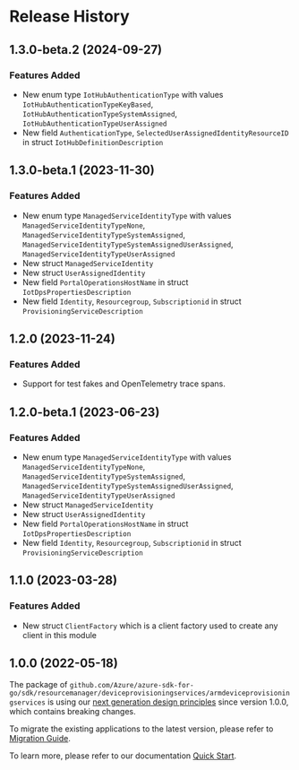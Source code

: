 # Release History

## 1.3.0-beta.2 (2024-09-27)
### Features Added

- New enum type `IotHubAuthenticationType` with values `IotHubAuthenticationTypeKeyBased`, `IotHubAuthenticationTypeSystemAssigned`, `IotHubAuthenticationTypeUserAssigned`
- New field `AuthenticationType`, `SelectedUserAssignedIdentityResourceID` in struct `IotHubDefinitionDescription`


## 1.3.0-beta.1 (2023-11-30)
### Features Added

- New enum type `ManagedServiceIdentityType` with values `ManagedServiceIdentityTypeNone`, `ManagedServiceIdentityTypeSystemAssigned`, `ManagedServiceIdentityTypeSystemAssignedUserAssigned`, `ManagedServiceIdentityTypeUserAssigned`
- New struct `ManagedServiceIdentity`
- New struct `UserAssignedIdentity`
- New field `PortalOperationsHostName` in struct `IotDpsPropertiesDescription`
- New field `Identity`, `Resourcegroup`, `Subscriptionid` in struct `ProvisioningServiceDescription`


## 1.2.0 (2023-11-24)
### Features Added

- Support for test fakes and OpenTelemetry trace spans.


## 1.2.0-beta.1 (2023-06-23)
### Features Added

- New enum type `ManagedServiceIdentityType` with values `ManagedServiceIdentityTypeNone`, `ManagedServiceIdentityTypeSystemAssigned`, `ManagedServiceIdentityTypeSystemAssignedUserAssigned`, `ManagedServiceIdentityTypeUserAssigned`
- New struct `ManagedServiceIdentity`
- New struct `UserAssignedIdentity`
- New field `PortalOperationsHostName` in struct `IotDpsPropertiesDescription`
- New field `Identity`, `Resourcegroup`, `Subscriptionid` in struct `ProvisioningServiceDescription`


## 1.1.0 (2023-03-28)
### Features Added

- New struct `ClientFactory` which is a client factory used to create any client in this module


## 1.0.0 (2022-05-18)

The package of `github.com/Azure/azure-sdk-for-go/sdk/resourcemanager/deviceprovisioningservices/armdeviceprovisioningservices` is using our [next generation design principles](https://azure.github.io/azure-sdk/general_introduction.html) since version 1.0.0, which contains breaking changes.

To migrate the existing applications to the latest version, please refer to [Migration Guide](https://aka.ms/azsdk/go/mgmt/migration).

To learn more, please refer to our documentation [Quick Start](https://aka.ms/azsdk/go/mgmt).